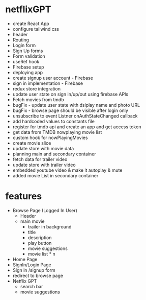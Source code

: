 # netflixGPT

- create React App
- configure tailwind css
- header
- Routing
- Login form
- Sign Up forms
- Form validation
- useRef hook
- Firebase setup
- deploying app
- create signup user account - Firebase
- sign in implementation - Firebase
- redux store integration
- update user state on sign in/up/out using firebase APIs
- Fetch movies from tmdb
- bugFix - update user state with dsiplay name and photo URL
- bugFix - browse page should be visible after login only
- unsubscribe to event Listner onAuthStateChanged callback
- add hardcoded values to constants file
- register for tmdb api and create an app and get access token
- get data from TMDB nowplaying movie list
- custom hook for nowPlayingMovies
- create movie slice
- update store with movie data
- planning main and secondary container
- fetch data for trailer video
- update store with trailer video
- embedded youtube video & make it autoplay & mute
- added movie List in secondary container

# features

- Browse Page (Logged In User)
  - Header
  - main movie
    - trailer in background
    - title
    - description
    - play button
    - movie suggestions
    - movie list \* n
- Home Page
- SignIn/Login Page
- Sign in /signup form
- redirect to browse page
- Netflix GPT
  - search bar
  - movie suggestions
